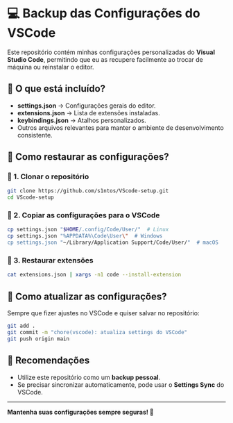 # 💻 Backup das Configurações do VSCode

Este repositório contém minhas configurações personalizadas do **Visual Studio Code**, permitindo que eu as recupere facilmente ao trocar de máquina ou reinstalar o editor.

## 📂 O que está incluído?
- **settings.json** → Configurações gerais do editor.
- **extensions.json** → Lista de extensões instaladas.
- **keybindings.json** → Atalhos personalizados.
- Outros arquivos relevantes para manter o ambiente de desenvolvimento consistente.

## 🚀 Como restaurar as configurações?

### 🔹 1. Clonar o repositório
```bash
git clone https://github.com/s1ntos/VScode-setup.git
cd VScode-setup
```

### 🔹 2. Copiar as configurações para o VSCode
```bash
cp settings.json "$HOME/.config/Code/User/"  # Linux
cp settings.json "%APPDATA%\Code\User\"  # Windows
cp settings.json "~/Library/Application Support/Code/User/"  # macOS
```

### 🔹 3. Restaurar extensões
```bash
cat extensions.json | xargs -n1 code --install-extension
```

## 📌 Como atualizar as configurações?
Sempre que fizer ajustes no VSCode e quiser salvar no repositório:
```bash
git add .
git commit -m "chore(vscode): atualiza settings do VSCode"
git push origin main
```

## 🎯 Recomendações
- Utilize este repositório como um **backup pessoal**.
- Se precisar sincronizar automaticamente, pode usar o **Settings Sync** do VSCode.

---
**Mantenha suas configurações sempre seguras! 🚀**
